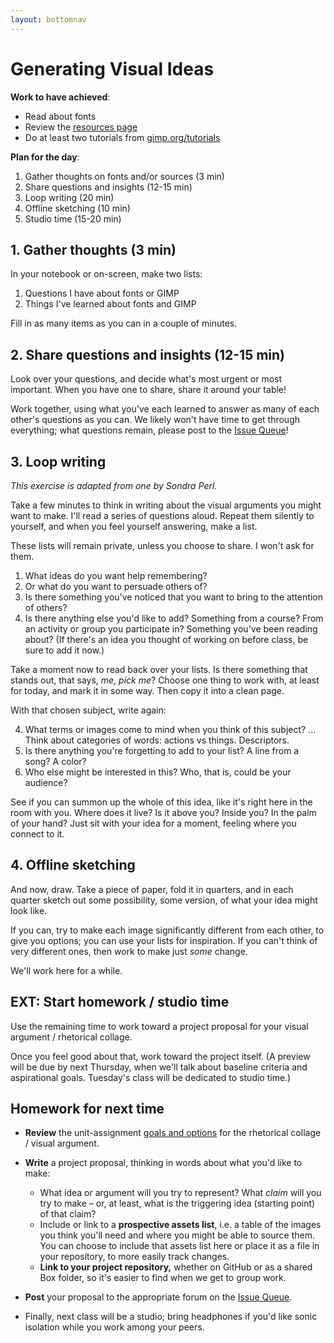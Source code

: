 ```yaml
---
layout: bottomnav
---
```


# Generating Visual Ideas

**Work to have achieved**:

* Read about fonts
* Review the [resources page]({{site.github.baseurl}}/resources)
* Do at least two tutorials from [gimp.org/tutorials](https://gimp.org/tutorials)

**Plan for the day**:

1. Gather thoughts on fonts and/or sources (3 min)
2. Share questions and insights (12-15 min)
3. Loop writing (20 min)
4. Offline sketching (10 min)
5. Studio time (15-20 min)


## 1. Gather thoughts (3 min)

In your notebook or on-screen, make two lists:

1. Questions I have about fonts or GIMP
2. Things I've learned about fonts and GIMP

Fill in as many items as you can in a couple of minutes.


## 2. Share questions and insights (12-15 min)

Look over your questions, and decide what's most urgent or most important. When you have one to share, share it around your table!

Work together, using what you've each learned to answer as many of each other's questions as you can. We likely won't have time to get through everything; what questions remain, please post to the [Issue Queue]({{site.github.issues_url}}/)!

## 3. Loop writing
_This exercise is adapted from one by Sondra Perl._
<!-- starting at 10:19 -->
Take a few minutes to think in writing about the visual arguments you might want to make. I'll read a series of questions aloud. Repeat them silently to yourself, and when you feel yourself answering, make a list.

These lists will remain private, unless you choose to share. I won't ask for them.

1. What ideas do you want help remembering?
2. Or what do you want to persuade others of?
3. Is there something you've noticed that you want to bring to the attention of others?
4. Is there anything else you'd like to add? Something from a course? From an activity or group you participate in? Something you've been reading about? (If there's an idea you thought of working on before class, be sure to add it now.)

Take a moment now to read back over your lists. Is there something that stands out, that says, _me, pick me_? Choose one thing to work with, at least for today, and mark it in some way. Then copy it into a clean page.

With that chosen subject, write again:

4. What terms or images come to mind when you think of this subject? ... Think about categories of words: actions vs things. Descriptors.
5. Is there anything you're forgetting to add to your list? A line from a song? A color?
6. Who else might be interested in this? Who, that is, could be your audience?

See if you can summon up the whole of this idea, like it's right here in the room with you. Where does it live? Is it above you? Inside you? In the palm of your hand? Just sit with your idea for a moment, feeling where you connect to it.

## 4. Offline sketching
And now, draw. Take a piece of paper, fold it in quarters, and in each quarter sketch out some possibility, some version, of what your idea might look like.

If you can, try to make each image significantly different from each other, to give you options; you can use your lists for inspiration. If you can't think of very different ones, then work to make just _some_ change.

We'll work here for a while.

## EXT: Start homework / studio time

Use the remaining time to work toward a project proposal for your visual argument / rhetorical collage.

Once you feel good about that, work toward the project itself. (A preview will be due by next Thursday, when we'll talk about baseline criteria and aspirational goals. Tuesday's class will be dedicated to studio time.)



## Homework for next time

* **Review** the unit-assignment [goals and options](https://github.com/benmiller314/visual-argument-2019fall#project-2-visual-argument--rhetorical-collage) for the rhetorical collage / visual argument.
* **Write** a project proposal, thinking in words about what you'd like to make:
    - What idea or argument will you try to represent? What _claim_ will you try to make – or, at least, what is the triggering idea (starting point) of that claim?
    - Include or link to a **prospective assets list**, i.e. a table of the images you think you'll need and where you might be able to source them. You can choose to include that assets list here or place it as a file in your repository, to more easily track changes.
    - **Link to your project repository,** whether on GitHub or as a shared Box folder, so it's easier to find when we get to group work.
* **Post** your proposal to the appropriate forum on the [Issue Queue]({{site.github.issues_url}}/).

* Finally, next class will be a studio; bring headphones if you'd like sonic isolation while you work among your peers.
